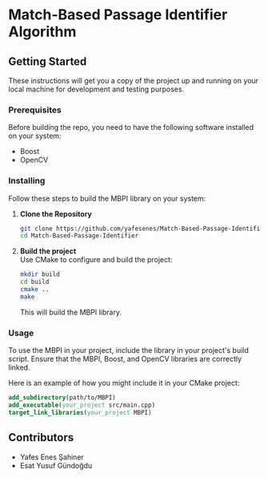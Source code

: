 # Match-Based Passage Identifier Algorithm

## Getting Started

These instructions will get you a copy of the project up and running on your local machine for development and testing purposes.

### Prerequisites

Before building the repo, you need to have the following software installed on your system:

- Boost
- OpenCV

### Installing

Follow these steps to build the MBPI library on your system:

1. **Clone the Repository**

   ```bash
   git clone https://github.com/yafesenes/Match-Based-Passage-Identifier.git
   cd Match-Based-Passage-Identifier
   ```
2. **Build the project**   
   Use CMake to configure and build the project:
   ```bash
   mkdir build
   cd build
   cmake ..
   make
   ```
   This will build the MBPI library.

### Usage
To use the MBPI in your project, include the library in your project's build script. Ensure that the MBPI, Boost, and OpenCV libraries are correctly linked.

Here is an example of how you might include it in your CMake project:
   ```cmake
   add_subdirectory(path/to/MBPI)
   add_executable(your_project src/main.cpp)
   target_link_libraries(your_project MBPI)
   ```

## Contributors
- Yafes Enes Şahiner
- Esat Yusuf Gündoğdu

